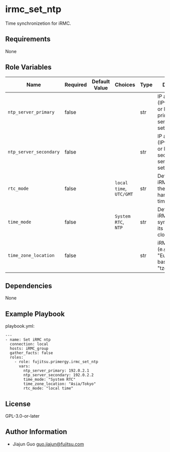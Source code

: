 irmc_set_ntp
============

Time synchronizetion for iRMC.

Requirements
------------

None

Role Variables
--------------

| Name | Required | Default Value | Choices | Type | Description |
|------|----------|---------------|---------|------|-------------|
| `ntp_server_primary` | false | | | str | IP address (IPv4 or IPv6) or DNS name of primary NTP server to be set. |
| `ntp_server_secondary` | false | | | str | IP address (IPv4 or IPv6) or DNS name of secondary NTP server to be set. |
| `rtc_mode` | false | | `local time`,<br>`UTC/GMT` | str | Defines how iRMC interprets the system's hardware RTC time. |
| `time_mode` | false | | `System RTC`,<br>`NTP` | str | Defines how iRMC synchronizes its real-time clock (RTC). |
| `time_zone_location` | false | | | str | iRMC time zone (e.g. "Europe/Berlin"; based on Linux "tzdata"). |

Dependencies
------------

None

Example Playbook
----------------

playbook.yml:

    ---
    - name: Set iRMC ntp
      connection: local
      hosts: iRMC_group
      gather_facts: false
      roles:
        - role: fujitsu.primergy.irmc_set_ntp
          vars:
            ntp_server_primary: 192.0.2.1
            ntp_server_secondary: 192.0.2.2
            time_mode: "System RTC"
            time_zone_location: "Asia/Tokyo"
            rtc_mode: "local time"

License
-------

GPL-3.0-or-later

Author Information
------------------

- Jiajun Guo <guo.jiajun@fujitsu.com>
